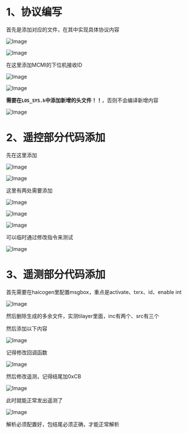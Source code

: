 # 1、协议编写

首先是添加对应的文件，在其中实现具体协议内容

![Image](https://github.com/user-attachments/assets/dbad9609-1388-4afd-b8ef-83f3968511d8)

![Image](https://github.com/user-attachments/assets/adbb7862-4322-40a5-8550-0da78ae6aaed)

在这里添加MCMI的下位机接收ID

![Image](https://github.com/user-attachments/assets/324e87cc-7abd-426a-9d54-d84d38610303)

![Image](https://github.com/user-attachments/assets/3e13c42a-44fd-4936-8383-33a3b28827d8)

**需要在`LOS_SYS.h`中添加新增的头文件！！**，否则不会编译新增内容

![Image](https://github.com/user-attachments/assets/b2897fad-cd34-4d8e-a463-bec2253d0eee)

# 2、遥控部分代码添加

先在这里添加

![Image](https://github.com/user-attachments/assets/2b3bab93-3405-4ee5-94f5-f659738003f2)

![Image](https://github.com/user-attachments/assets/a1cce5fb-5f73-4ef7-a518-4f92dc917f61)

这里有两处需要添加

![Image](https://github.com/user-attachments/assets/89d8d793-9e16-4d37-94f2-25d80c42ed6b)

![Image](https://github.com/user-attachments/assets/46858ca3-0dbe-4c4e-b5d0-17c99a53d4af)

![Image](https://github.com/user-attachments/assets/065f9737-e7f0-4aa2-b08e-7a3f82827fed)

可以临时通过修改指令来测试

![Image](https://github.com/user-attachments/assets/abcd410a-b9c9-4812-8810-aa2241507c0a)

# 3、遥测部分代码添加

首先需要在haicogen里配置msgbox，重点是activate、txrx、id、enable int

![Image](https://github.com/user-attachments/assets/a402f7da-ac4e-4473-a776-c70e214a2d84)

然后删除生成的多余文件，实测tilayer里面，inc有两个、src有三个

然后添加以下内容

![Image](https://github.com/user-attachments/assets/57b590da-0374-4b41-b5b9-31632e466bd1)

记得修改回调函数

![Image](https://github.com/user-attachments/assets/d4fe7378-3aa6-4c5a-9149-65d351273f2f)

然后修改遥测，记得结尾加0xCB

![Image](https://github.com/user-attachments/assets/ef909775-9136-4b6e-9c18-a1c572b03233)

此时就能正常发出遥测了

![Image](https://github.com/user-attachments/assets/097976b4-8c88-4927-ac6a-13e4dca9d77b)

解析必须配置好，包结尾必须正确，才能正常解析